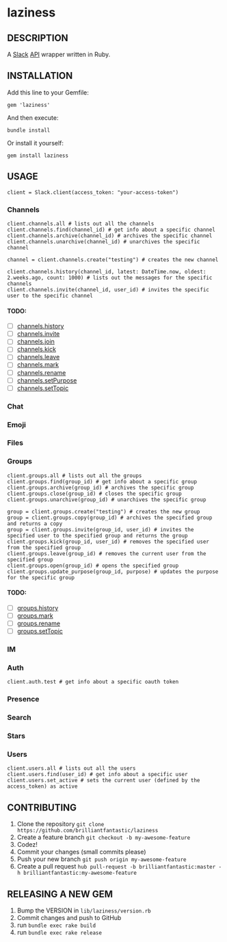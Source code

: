 laziness
========

## DESCRIPTION

A [Slack](http://slack.com) [API](http://api.slack.com) wrapper written in Ruby.

## INSTALLATION

Add this line to your Gemfile:

```
gem 'laziness'
```

And then execute:

```
bundle install
```

Or install it yourself:

```
gem install laziness
```

## USAGE

```
client = Slack.client(access_token: "your-access-token")
```

### Channels

```
client.channels.all # lists out all the channels
client.channels.find(channel_id) # get info about a specific channel
client.channels.archive(channel_id) # archives the specific channel
client.channels.unarchive(channel_id) # unarchives the specific channel

channel = client.channels.create("testing") # creates the new channel

client.channels.history(channel_id, latest: DateTime.now, oldest: 2.weeks.ago, count: 1000) # lists out the messages for the specific channels
client.channels.invite(channel_id, user_id) # invites the specific user to the specific channel
```

#### TODO:

- [ ] [channels.history](https://api.slack.com/methods/channels.history)
- [ ] [channels.invite](https://api.slack.com/methods/channels.invite)
- [ ] [channels.join](https://api.slack.com/methods/channels.join)
- [ ] [channels.kick](https://api.slack.com/methods/channels.kick)
- [ ] [channels.leave](https://api.slack.com/methods/channels.leave)
- [ ] [channels.mark](https://api.slack.com/methods/channels.mark)
- [ ] [channels.rename](https://api.slack.com/methods/channels.rename)
- [ ] [channels.setPurpose](https://api.slack.com/methods/channels.setPurpose)
- [ ] [channels.setTopic](https://api.slack.com/methods/channels.setTopic)

### Chat

### Emoji

### Files

### Groups

```
client.groups.all # lists out all the groups
client.groups.find(group_id) # get info about a specific group
client.groups.archive(group_id) # archives the specific group
client.groups.close(group_id) # closes the specific group
client.groups.unarchive(group_id) # unarchives the specific group

group = client.groups.create("testing") # creates the new group
group = client.groups.copy(group_id) # archives the specified group and returns a copy
group = client.groups.invite(group_id, user_id) # invites the specified user to the specified group and returns the group
client.groups.kick(group_id, user_id) # removes the specified user from the specified group
client.groups.leave(group_id) # removes the current user from the specified group
client.groups.open(group_id) # opens the specified group
client.groups.update_purpose(group_id, purpose) # updates the purpose for the specific group
```

#### TODO:

- [ ] [groups.history](https://api.slack.com/methods/groups.history)
- [ ] [groups.mark](https://api.slack.com/methods/groups.mark)
- [ ] [groups.rename](https://api.slack.com/methods/groups.rename)
- [ ] [groups.setTopic](https://api.slack.com/methods/groups.setTopic)

### IM

### Auth

```
client.auth.test # get info about a specific oauth token
```

### Presence

### Search

### Stars

### Users

```
client.users.all # lists out all the users
client.users.find(user_id) # get info about a specific user
client.users.set_active # sets the current user (defined by the access_token) as active
```

## CONTRIBUTING

1. Clone the repository `git clone https://github.com/brilliantfantastic/laziness`
1. Create a feature branch `git checkout -b my-awesome-feature`
1. Codez!
1. Commit your changes (small commits please)
1. Push your new branch `git push origin my-awesome-feature`
1. Create a pull request `hub pull-request -b brilliantfantastic:master -h brilliantfantastic:my-awesome-feature`

## RELEASING A NEW GEM

1. Bump the VERSION in `lib/laziness/version.rb`
1. Commit changes and push to GitHub
1. run `bundle exec rake build`
1. run `bundle exec rake release`
